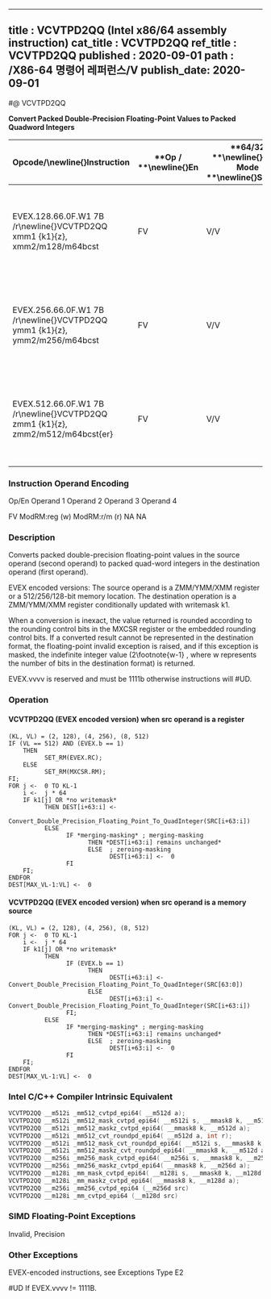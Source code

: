 ----------------------------
title : VCVTPD2QQ (Intel x86/64 assembly instruction)
cat_title : VCVTPD2QQ
ref_title : VCVTPD2QQ
published : 2020-09-01
path : /X86-64 명령어 레퍼런스/V
publish_date: 2020-09-01
----------------------------
#@ VCVTPD2QQ

**Convert Packed Double-Precision Floating-Point Values to Packed Quadword Integers**

|**Opcode/**\newline{}**Instruction**|**Op / **\newline{}**En**|**64/32 **\newline{}**bit Mode **\newline{}**Support**|**CPUID **\newline{}**Feature **\newline{}**Flag**|**Description**|
|------------------------------------|-------------------------|------------------------------------------------------|--------------------------------------------------|---------------|
|EVEX.128.66.0F.W1 7B /r\newline{}VCVTPD2QQ xmm1 {k1}{z}, xmm2/m128/m64bcst|FV|V/V|AVX512VL\newline{}AVX512DQ|Convert two packed double-precision floating-point values from xmm2/m128/m64bcst to two packed quadword integers in xmm1 with writemask k1.|
|EVEX.256.66.0F.W1 7B /r\newline{}VCVTPD2QQ ymm1 {k1}{z}, ymm2/m256/m64bcst |FV|V/V|AVX512VL\newline{}AVX512DQ|Convert four packed double-precision floating-point values from ymm2/m256/m64bcst to four packed quadword integers in ymm1 with writemask k1.|
|EVEX.512.66.0F.W1 7B /r\newline{}VCVTPD2QQ zmm1 {k1}{z}, zmm2/m512/m64bcst{er}|FV|V/V|AVX512DQ|Convert eight packed double-precision floating-point values from zmm2/m512/m64bcst to eight packed quadword integers in zmm1 with writemask k1.|
###                                                    Instruction Operand Encoding


Op/En Operand 1 Operand 2 Operand 3 Operand 4

  FV ModRM:reg (w) ModRM:r/m (r) NA NA

### Description


Converts packed double-precision floating-point values in the source operand (second operand) to packed quad-word integers in the destination operand (first operand). 

EVEX encoded versions: The source operand is a ZMM/YMM/XMM register or a 512/256/128-bit memory location. The destination operation is a ZMM/YMM/XMM register conditionally updated with writemask k1. 

When a conversion is inexact, the value returned is rounded according to the rounding control bits in the MXCSR register or the embedded rounding control bits. If a converted result cannot be represented in the destination format, the floating-point invalid exception is raised, and if this exception is masked, the indefinite integer value (2\footnote{w-1} , where w represents the number of bits in the destination format) is returned.

EVEX.vvvv is reserved and must be 1111b otherwise instructions will #UD.


### Operation
#### VCVTPD2QQ (EVEX encoded version) when src operand is a register
```info-verb
(KL, VL) = (2, 128), (4, 256), (8, 512)
IF (VL == 512) AND (EVEX.b == 1) 
    THEN
          SET_RM(EVEX.RC);
    ELSE 
          SET_RM(MXCSR.RM);
FI;
FOR j <-  0 TO KL-1
    i <-  j * 64
    IF k1[j] OR *no writemask*
          THEN DEST[i+63:i] <-
                Convert_Double_Precision_Floating_Point_To_QuadInteger(SRC[i+63:i])
          ELSE 
                IF *merging-masking* ; merging-masking
                      THEN *DEST[i+63:i] remains unchanged*
                      ELSE  ; zeroing-masking
                            DEST[i+63:i] <-  0
                FI
    FI;
ENDFOR
DEST[MAX_VL-1:VL] <-  0
```
#### VCVTPD2QQ (EVEX encoded version) when src operand is a memory source
```info-verb
(KL, VL) = (2, 128), (4, 256), (8, 512)
FOR j <-  0 TO KL-1
    i <-  j * 64
    IF k1[j] OR *no writemask*
          THEN 
                IF (EVEX.b == 1) 
                      THEN
                            DEST[i+63:i] <- Convert_Double_Precision_Floating_Point_To_QuadInteger(SRC[63:0])
                      ELSE 
                            DEST[i+63:i] <-  Convert_Double_Precision_Floating_Point_To_QuadInteger(SRC[i+63:i])
                FI;
          ELSE 
                IF *merging-masking* ; merging-masking
                      THEN *DEST[i+63:i] remains unchanged*
                      ELSE  ; zeroing-masking
                            DEST[i+63:i] <-  0
                FI
    FI;
ENDFOR
DEST[MAX_VL-1:VL] <-  0
```

### Intel C/C++ Compiler Intrinsic Equivalent

```cpp
VCVTPD2QQ __m512i _mm512_cvtpd_epi64( __m512d a);
VCVTPD2QQ __m512i _mm512_mask_cvtpd_epi64( __m512i s, __mmask8 k, __m512d a);
VCVTPD2QQ __m512i _mm512_maskz_cvtpd_epi64( __mmask8 k, __m512d a);
VCVTPD2QQ __m512i _mm512_cvt_roundpd_epi64( __m512d a, int r);
VCVTPD2QQ __m512i _mm512_mask_cvt_roundpd_epi64( __m512i s, __mmask8 k, __m512d a, int r);
VCVTPD2QQ __m512i _mm512_maskz_cvt_roundpd_epi64( __mmask8 k, __m512d a, int r);
VCVTPD2QQ __m256i _mm256_mask_cvtpd_epi64( __m256i s, __mmask8 k, __m256d a);
VCVTPD2QQ __m256i _mm256_maskz_cvtpd_epi64( __mmask8 k, __m256d a);
VCVTPD2QQ __m128i _mm_mask_cvtpd_epi64( __m128i s, __mmask8 k, __m128d a);
VCVTPD2QQ __m128i _mm_maskz_cvtpd_epi64( __mmask8 k, __m128d a);
VCVTPD2QQ __m256i _mm256_cvtpd_epi64 (__m256d src)
VCVTPD2QQ __m128i _mm_cvtpd_epi64 (__m128d src)
```
### SIMD Floating-Point Exceptions


Invalid, Precision

### Other Exceptions


EVEX-encoded instructions, see Exceptions Type E2

#UD If EVEX.vvvv != 1111B.

